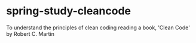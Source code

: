 # spring-study-cleancode
To understand the principles of clean coding reading a book, 'Clean Code' by Robert C. Martin 
